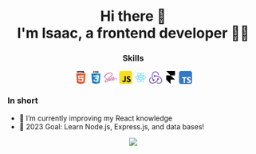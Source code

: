 <h1 align='center'>
  Hi there 👋 </br>
   I'm Isaac, a frontend developer 👨‍💻
</h1>

<h3 align='center'>
   Skills
</h3>

<p align='center'>
  <img align='center' alt="HTML5" width="26px" src="https://raw.githubusercontent.com/github/explore/80688e429a7d4ef2fca1e82350fe8e3517d3494d/topics/html/html.png" />
  <img align='center' alt="CSS3" width="26px" src="https://raw.githubusercontent.com/github/explore/80688e429a7d4ef2fca1e82350fe8e3517d3494d/topics/css/css.png"/>
  <img align='center' alt="Sass" width="26px" src="https://raw.githubusercontent.com/github/explore/80688e429a7d4ef2fca1e82350fe8e3517d3494d/topics/sass/sass.png"/>
  <img align="center" alt="JavaScript" width="26px" src="https://github.com/isaacnovaes/isaacnovaes/blob/main/javascript-icon.svg"/>
  <img align="center" alt="React" width="26px" src="https://raw.githubusercontent.com/github/explore/80688e429a7d4ef2fca1e82350fe8e3517d3494d/topics/react/react.png"/> 
  <img align="center" alt="Redux" width="26px" src="https://github.com/isaacnovaes/isaacnovaes/blob/main/redux-icon.svg"/>  
  <img align="center" alt="Framer motion" width="26px" src="https://github.com/isaacnovaes/isaacnovaes/blob/main/framer-icon.svg"/>  
  <img align="center" alt="TypeScript" width="26px" src="https://github.com/isaacnovaes/isaacnovaes/blob/main/typescript-icon.svg"/>  
</p>

### In short

- 🌱 I’m currently improving my React knowledge
- 🥅 2023 Goal: Learn Node.js, Express.js, and data bases!

<p align='center'>
  <a href="https://www.linkedin.com/in/isaac-novaes-083b041b4">
    <img src="https://img.shields.io/badge/linkedin-%230077B5.svg?&style=for-the-badge&logo=linkedin&logoColor=white" />
  </a>
</p>
